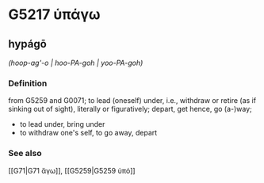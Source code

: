 # G5217 ὑπάγω

## hypágō

_(hoop-ag'-o | hoo-PA-goh | yoo-PA-goh)_

### Definition

from G5259 and G0071; to lead (oneself) under, i.e., withdraw or retire (as if sinking out of sight), literally or figuratively; depart, get hence, go (a-)way; 

- to lead under, bring under
- to withdraw one's self, to go away, depart

### See also

[[G71|G71 ἄγω]], [[G5259|G5259 ὑπό]]
